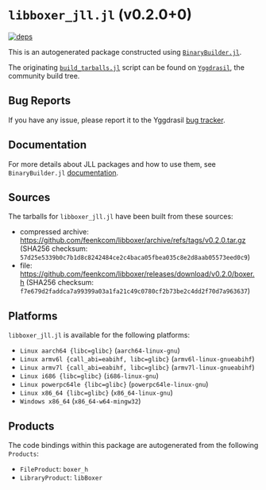# `libboxer_jll.jl` (v0.2.0+0)

[![deps](https://juliahub.com/docs/libboxer_jll/deps.svg)](https://juliahub.com/ui/Packages/libboxer_jll/Ef7AV?page=2)

This is an autogenerated package constructed using [`BinaryBuilder.jl`](https://github.com/JuliaPackaging/BinaryBuilder.jl).

The originating [`build_tarballs.jl`](https://github.com/JuliaPackaging/Yggdrasil/blob/f92a354802f541820192b1e43c026d064fbcf5ef/L/libboxer/build_tarballs.jl) script can be found on [`Yggdrasil`](https://github.com/JuliaPackaging/Yggdrasil/), the community build tree.

## Bug Reports

If you have any issue, please report it to the Yggdrasil [bug tracker](https://github.com/JuliaPackaging/Yggdrasil/issues).

## Documentation

For more details about JLL packages and how to use them, see `BinaryBuilder.jl` [documentation](https://docs.binarybuilder.org/stable/jll/).

## Sources

The tarballs for `libboxer_jll.jl` have been built from these sources:

* compressed archive: https://github.com/feenkcom/libboxer/archive/refs/tags/v0.2.0.tar.gz (SHA256 checksum: `57d25e5339b0c7b1d8c8242484ce2c4baca05fbea035c8e2d8aab05573eed0c9`)
* file: https://github.com/feenkcom/libboxer/releases/download/v0.2.0/boxer.h (SHA256 checksum: `f7e679d2faddca7a99399a03a1fa21c49c0780cf2b73be2c4dd2f70d7a963637`)

## Platforms

`libboxer_jll.jl` is available for the following platforms:

* `Linux aarch64 {libc=glibc}` (`aarch64-linux-gnu`)
* `Linux armv6l {call_abi=eabihf, libc=glibc}` (`armv6l-linux-gnueabihf`)
* `Linux armv7l {call_abi=eabihf, libc=glibc}` (`armv7l-linux-gnueabihf`)
* `Linux i686 {libc=glibc}` (`i686-linux-gnu`)
* `Linux powerpc64le {libc=glibc}` (`powerpc64le-linux-gnu`)
* `Linux x86_64 {libc=glibc}` (`x86_64-linux-gnu`)
* `Windows x86_64` (`x86_64-w64-mingw32`)

## Products

The code bindings within this package are autogenerated from the following `Products`:

* `FileProduct`: `boxer_h`
* `LibraryProduct`: `libBoxer`
